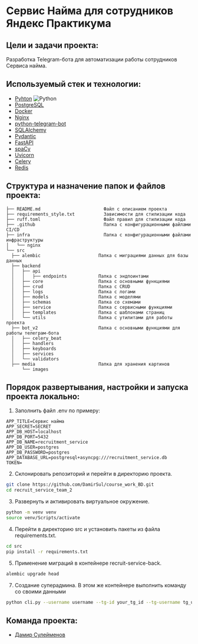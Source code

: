 # Сервис Найма для сотрудников Яндекс Практикума

## Цели и задачи проекта:
Разработка Telegram-бота для автоматизации работы сотрудников Сервиса найма.

## Используемый стек и технологии:
* [Pyhton](https://www.python.org/)  ![Python](https://img.shields.io/badge/Python-3.11-blue)
* [PostgreSQL](https://www.postgresql.org/)
* [Docker](https://www.docker.com/)
* [Nginx](https://nginx.org/ru/)
* [python-telegram-bot](https://python-telegram-bot.org/)
* [SQLAlchemy](https://www.sqlalchemy.org/)
* [Pydantic](https://docs.pydantic.dev/latest/)
* [FastAPI](https://fastapi.tiangolo.com/)
* [spaCy](https://spacy.io/)
* [Uvicorn](https://www.uvicorn.org/)
* [Celery](https://docs.celeryq.dev/en/stable/)
* [Redis](https://github.com/redis/redis-py)

## Структура и назначение папок и файлов проекта:
  ```
├── README.md                        Файл с описанием проекта
├── requirements_style.txt           Зависимости для стилизации кода
├── ruff.toml                        Файл правил для стилизации кода
├── .github                          Папка с конфигурационными файлами CI/CD
├── infra                            Папка с конфигурационными файлами инфраструктуры
│   └── nginx
└── src
    ├── alembic                      Папка с миграциями данных для базы данных
    ├── backend
    │   ├── api
    │   │   ├── endpoints            Папка с эндпоинтами
    │   ├── core                     Папка с основными функциями
    │   ├── crud                     Папка с CRUD
    │   ├── logs                     Папка с логами
    │   ├── models                   Папка с моделями
    │   ├── schemas                  Папка со схемами
    │   ├── service                  Папка с сервисными функциями
    │   ├── templates                Папка с шаблонами страниц
    │   └── utils                    Папка с утилитами для работы проекта
    ├── bot_v2                       Папка с основными функциями для работы телеграм-бота
    │   ├── celery_beat
    │   ├── handlers
    │   ├── keyboards
    │   ├── services
    │   └── validators
    ├── media                        Папка для хранения картинов
        └── images 

  ```

## Порядок развертывания, настройки и запуска проекта локально:
1. Заполнить файл .env по примеру:
```
APP_TITLE=Сервис найма
APP_SECRET=SECRET
APP_DB_HOST=localhost
APP_DB_PORT=5432
APP_DB_NAME=recruitment_service
APP_DB_USER=postgres
APP_DB_PASSWORD=postgres
APP_DATABASE_URL=postgresql+asyncpg:///recruitment_service.db
TOKEN=

```
2. Склонировать репозиторий и перейти в директорию проекта.
```bash
git clone https://github.com/DamirSul/course_work_BD.git
cd recruit_service_team_2
```
3. Развернуть и активировать виртуальное окружение.

```bash
python -m venv venv
source venv/Scripts/activate
```

4. Перейти в директорию src и установить пакеты из файла requirements.txt.

```bash
cd src
pip install -r requirements.txt
```

5. Применение миграций в контейнере recruit-service-back.

```bash
alembic upgrade head
```

7. Создание суперадмина.
В этом же контейнере выполнить команду со своими данными
```bash
python cli.py --username username --tg-id your_tg_id --tg-username tg_username --birth-date your_birth_date --email yourmail@mail.com --phone +79999998844 --password password -d
```

## Команда проекта:
- [Дамир Сулейменов](https://github.com/DamirSul)
